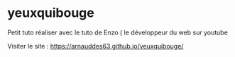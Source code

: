 # yeuxquibouge
Petit tuto réaliser avec le tuto de  Enzo ( le développeur du web sur youtube

Visiter le site : 
https://arnauddes63.github.io/yeuxquibouge/
